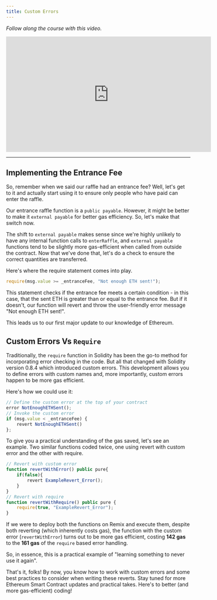 ```yaml
---
title: Custom Errors
---
```


_Follow along the course with this video._

<iframe width="560" height="315" src="https://www.youtube.com/embed/Og3_o7kFDRw" title="YouTube video player" frameborder="0" allow="accelerometer; autoplay; clipboard-write; encrypted-media; gyroscope; picture-in-picture; web-share" allowfullscreen></iframe>

---

## Implementing the Entrance Fee

So, remember when we said our raffle had an entrance fee? Well, let's get to it and actually start using it to ensure only people who have paid can enter the raffle.

Our entrance raffle function is a `public payable`. However, it might be better to make it `external payable` for better gas efficiency. So, let's make that switch now.

The shift to `external payable` makes sense since we're highly unlikely to have any internal function calls to `enterRaffle`, and `external payable` functions tend to be slightly more gas-efficient when called from outside the contract. Now that we've done that, let's do a check to ensure the correct quantities are transferred.

Here's where the require statement comes into play.

```js
require(msg.value >= _entranceFee, "Not enough ETH sent!");
```

This statement checks if the entrance fee meets a certain condition - in this case, that the sent ETH is greater than or equal to the entrance fee. But if it doesn't, our function will revert and throw the user-friendly error message "Not enough ETH sent!".

This leads us to our first major update to our knowledge of Ethereum.

## Custom Errors Vs `Require`

Traditionally, the `require` function in Solidity has been the go-to method for incorporating error checking in the code. But all that changed with Solidity version 0.8.4 which introduced custom errors. This development allows you to define errors with custom names and, more importantly, custom errors happen to be more gas efficient.

Here's how we could use it:

```js
// Define the custom error at the top of your contract
error NotEnoughETHSent();
// Invoke the custom error
if (msg.value < _entranceFee) {
    revert NotEnoughETHSent()
};
```

To give you a practical understanding of the gas saved, let's see an example. Two similar functions coded twice, one using revert with custom error and the other with require.

```js
// Revert with custom error
function revertWithError() public pure{
    if(false){
        revert ExampleRevert_Error();
    }
}
// Revert with require
function revertWithRequire() public pure {
    require(true, "ExampleRevert_Error");
}
```

If we were to deploy both the functions on Remix and execute them, despite both reverting (which inherently costs gas), the function with the custom error (`revertWithError`) turns out to be more gas efficient, costing **142 gas** to the **161 gas** of the `require` based error handling.

So, in essence, this is a practical example of "learning something to never use it again".

That's it, folks! By now, you know how to work with custom errors and some best practices to consider when writing these reverts. Stay tuned for more Ethereum Smart Contract updates and practical takes. Here's to better (and more gas-efficient) coding!
